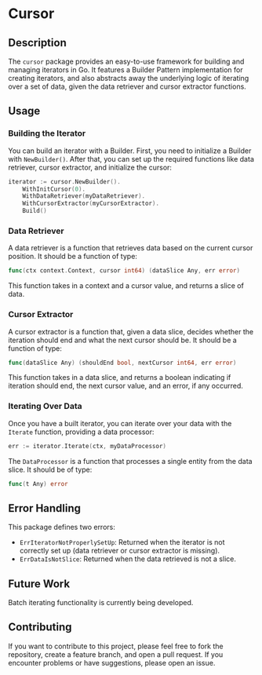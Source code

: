 # Cursor 

## Description

The `cursor` package provides an easy-to-use framework for building and managing iterators in Go. It features a Builder Pattern implementation for creating iterators, and also abstracts away the underlying logic of iterating over a set of data, given the data retriever and cursor extractor functions.

## Usage

### Building the Iterator

You can build an iterator with a Builder. First, you need to initialize a Builder with `NewBuilder()`. After that, you can set up the required functions like data retriever, cursor extractor, and initialize the cursor:

```go
iterator := cursor.NewBuilder().
    WithInitCursor(0).
    WithDataRetriever(myDataRetriever).
    WithCursorExtractor(myCursorExtractor).
    Build()
```

### Data Retriever

A data retriever is a function that retrieves data based on the current cursor position. It should be a function of type:

```go
func(ctx context.Context, cursor int64) (dataSlice Any, err error)
```

This function takes in a context and a cursor value, and returns a slice of data.

### Cursor Extractor

A cursor extractor is a function that, given a data slice, decides whether the iteration should end and what the next cursor should be. It should be a function of type:

```go
func(dataSlice Any) (shouldEnd bool, nextCursor int64, err error)
```

This function takes in a data slice, and returns a boolean indicating if iteration should end, the next cursor value, and an error, if any occurred.

### Iterating Over Data

Once you have a built iterator, you can iterate over your data with the `Iterate` function, providing a data processor:

```go
err := iterator.Iterate(ctx, myDataProcessor)
```

The `DataProcessor` is a function that processes a single entity from the data slice. It should be of type:

```go
func(t Any) error
```

## Error Handling

This package defines two errors:
- `ErrIteratorNotProperlySetUp`: Returned when the iterator is not correctly set up (data retriever or cursor extractor is missing).
- `ErrDataIsNotSlice`: Returned when the data retrieved is not a slice.

## Future Work

Batch iterating functionality is currently being developed.

## Contributing

If you want to contribute to this project, please feel free to fork the repository, create a feature branch, and open a pull request. If you encounter problems or have suggestions, please open an issue.

